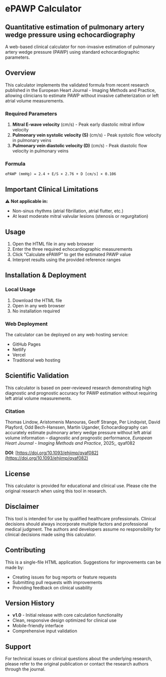 # ePAWP Calculator

## Quantitative estimation of pulmonary artery wedge pressure using echocardiography

A web-based clinical calculator for non-invasive estimation of pulmonary artery wedge pressure (PAWP) using standard echocardiographic parameters.

## Overview

This calculator implements the validated formula from recent research published in the European Heart Journal - Imaging Methods and Practice, allowing clinicians to estimate PAWP without invasive catheterization or left atrial volume measurements.

### Required Parameters

1. **Mitral E-wave velocity** (cm/s) - Peak early diastolic mitral inflow velocity
2. **Pulmonary vein systolic velocity (S)** (cm/s) - Peak systolic flow velocity in pulmonary veins
3. **Pulmonary vein diastolic velocity (D)** (cm/s) - Peak diastolic flow velocity in pulmonary veins

### Formula

```
ePAWP (mmHg) = 2.4 + E/S × 2.76 + D [cm/s] × 0.106
```

## Important Clinical Limitations

⚠️ **Not applicable in:**
- Non-sinus rhythms (atrial fibrillation, atrial flutter, etc.)
- At least moderate mitral valvular lesions (stenosis or regurgitation)


## Usage

1. Open the HTML file in any web browser
2. Enter the three required echocardiographic measurements
3. Click "Calculate ePAWP" to get the estimated PAWP value
4. Interpret results using the provided reference ranges

## Installation & Deployment

### Local Usage
1. Download the HTML file
2. Open in any web browser
3. No installation required

### Web Deployment
The calculator can be deployed on any web hosting service:
- GitHub Pages
- Netlify
- Vercel
- Traditional web hosting

## Scientific Validation

This calculator is based on peer-reviewed research demonstrating high diagnostic and prognostic accuracy for PAWP estimation without requiring left atrial volume measurements.

### Citation

Thomas Lindow, Aristomenis Manouras, Geoff Strange, Per Lindqvist, David Playford, Odd Bech-Hanssen, Martin Ugander, Echocardiography can accurately estimate pulmonary artery wedge pressure without left atrial volume information – diagnostic and prognostic performance, *European Heart Journal - Imaging Methods and Practice*, 2025;, qyaf082

**DOI**: [https://doi.org/10.1093/ehjimp/qyaf082](https://doi.org/10.1093/ehjimp/qyaf082)

## License

This calculator is provided for educational and clinical use. Please cite the original research when using this tool in research.

## Disclaimer

This tool is intended for use by qualified healthcare professionals. Clinical decisions should always incorporate multiple factors and professional medical judgment. The authors and developers assume no responsibility for clinical decisions made using this calculator.

## Contributing

This is a single-file HTML application. Suggestions for improvements can be made by:
- Creating issues for bug reports or feature requests
- Submitting pull requests with improvements
- Providing feedback on clinical usability

## Version History

- **v1.0** - Initial release with core calculation functionality
- Clean, responsive design optimized for clinical use
- Mobile-friendly interface
- Comprehensive input validation

## Support

For technical issues or clinical questions about the underlying research, please refer to the original publication or contact the research authors through the journal.
